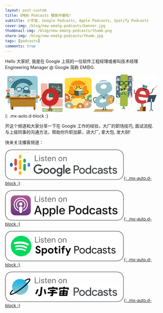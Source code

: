 ```yaml
---
layout: post-custom
title: EM@G Podcasts 播客开播啦!
subtitle: 小宇宙, Google Podcasts, Apple Podcasts, Spotify Podcasts
cover-img: /blog/new-ematg-podcasts/banner.jpg
thumbnail-img: /blog/new-ematg-podcasts/thumb.png
share-img: /blog/new-ematg-podcasts/thumb.jpg
tags: [podcasts]
comments: true
---
```


Hello 大家好, 我是在 Google 上班的一位软件工程经理或者叫技术经理 Engineering Manager @ Google 简称 EM@G.

![Google](/blog/new-ematg-podcasts/google.png){: .mx-auto.d-block :}

开这个频道和大家分享一下在 Google 工作的经验，大厂的职场技巧, 面试流程. 与上级同事的沟通方法，帮助你升职加薪，进大厂, 拿大包, 发大财!

快来关注播客频道：

[![Google Podcasts](/blog/new-ematg-podcasts/google-podcasts.png){: .mx-auto.d-block :}](https://www.ematg.com)

[![Apple Podcasts](/blog/new-ematg-podcasts/apple-podcasts.png){: .mx-auto.d-block :}](https://podcasts.apple.com/gb/podcast/em-g-podcasts-%E6%92%AD%E5%AE%A2/id1605407339)

[![Spotify Podcasts](/blog/new-ematg-podcasts/spotify-podcasts.png){: .mx-auto.d-block :}](https://open.spotify.com/show/0DFToAGxqvfrtGRE8sSo0y)

[![小宇宙播客](/blog/new-ematg-podcasts/xiaoyuzhou-podcasts.png){: .mx-auto.d-block :}](https://www.xiaoyuzhoufm.com/podcast/61e4126bb54d285407a095cc?s=eyJ1IjoiNjFlNDExZTUyY2JkN2MwMTc2ZjBkOGE1In0%3D)
